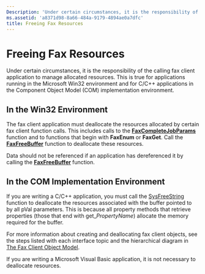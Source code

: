 ```yaml
---
Description: 'Under certain circumstances, it is the responsibility of the calling fax client application to manage allocated resources.'
ms.assetid: 'a8371d98-8a66-484a-9179-4894ae0a7dfc'
title: Freeing Fax Resources
---
```


# Freeing Fax Resources

Under certain circumstances, it is the responsibility of the calling fax client application to manage allocated resources. This is true for applications running in the Microsoft Win32 environment and for C/C++ applications in the Component Object Model (COM) implementation environment.

## In the Win32 Environment

The fax client application must deallocate the resources allocated by certain fax client function calls. This includes calls to the [**FaxCompleteJobParams**](-mfax-faxcompletejobparams.md) function and to functions that begin with **FaxEnum** or **FaxGet**. Call the [**FaxFreeBuffer**](-mfax-faxfreebuffer.md) function to deallocate these resources.

Data should not be referenced if an application has dereferenced it by calling the [**FaxFreeBuffer**](-mfax-faxfreebuffer.md) function.

## In the COM Implementation Environment

If you are writing a C/C++ application, you must call the [SysFreeString](8f230ee3-5f6e-4cb9-a910-9c90b754dcd3) function to deallocate the resources associated with the buffer pointed to by all pVal parameters. This is because all property methods that retrieve properties (those that end with get\_*PropertyName*) allocate the memory required for the buffer.

For more information about creating and deallocating fax client objects, see the steps listed with each interface topic and the hierarchical diagram in [The Fax Client Object Model](-mfax-the-fax-client-object-model.md).

If you are writing a Microsoft Visual Basic application, it is not necessary to deallocate resources.

 

 



